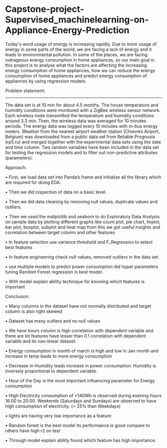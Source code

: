 # Capstone-project-Supervised_machinelearning-on-Appliance-Energy-Prediction
Today's word usage of energy is increasing rapidly. Due to more usage of energy in some parts of the world, we are facing a lack of energy and it leads to environmental pollution. In some of the places, we are facing outrageous energy consumption in home appliances, so our main goal in this project is to analyse what the factors are affecting the increasing energy consumption of home appliances, how we can reduce the energy consumption of home appliances and predict energy consumption of appliances by using regression models.

Problem statement:
________________________________________
The data set is at 10 min for about 4.5 months. The house temperature and humidity conditions were monitored with a ZigBee wireless sensor network. Each wireless node transmitted the temperature and humidity conditions around 3.3 min. Then, the wireless data was averaged for 10 minutes periods. The energy data was logged every 10 minutes with m-bus energy meters. Weather from the nearest airport weather station (Chievres Airport, Belgium) was downloaded from a public data set from Reliable Prognosis (rp5.ru) and merged together with the experimental data sets using the date and time column. Two random variables have been included in the data set for testing the regression models and to filter out non-predictive attributes (parameters).

Approach:

•	First, we load data set into Panda’s frame and initialize all the library which are required for doing EDA.

•	Then we did inspection of data on a basic level.

•	Then we did data cleaning by removing null values, duplicate values and outliers.

•	Then we used the matplotlib and seaborn to do Exploratory Data Analysis on sample data by plotting different graphs like count plot, pie chart, lmplot, bar plot, boxplot, subplot and heat map from this we got useful insights and correlation between target column and other features

•	In feature selection use variance threshold and F_Regression to select best features

•	In feature engineering check null values, removed outliers in the data set.

•	use multiple models to predict power consumption did hyper parameters tuning Random Forest regression is best model.

•	With model explain ability technique for knowing which features is important

Conclusion:         

•	Many columns in the dataset have not normally distributed and target column is also right skewed


•	Dataset has many outliers and no null values

•	We have hours column is high correlation with dependent variable and there are lot features have lesser than 0.1 correlation with dependent variable and its non-linear dataset.

•	Energy consumption in month of march is high and low in Jan month and increase in temp leads to more energy consumption

•	Decrease in Humidity leads increase in power consumption. Humidity is inversely proportional to dependent variable.

•	Hour of the Day is the most important influencing parameter for Energy consumption

•	High Electricity consumption of >140Wh is observed during evening hours 16:00 to 20:00. Weekends (Saturdays and Sundays) are observed to have high consumption of electricity. (> 25% than Weekdays)

•	lights are having very low importance as a feature

•	Random forest is the best model its performance is good compare to others have high r2 on test

•	Through model explain ability found which feature has high importance.

